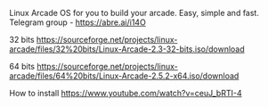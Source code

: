 Linux Arcade
OS for you to build your arcade. Easy, simple and fast.
Telegram group - https://abre.ai/i14O

32 bits
https://sourceforge.net/projects/linux-arcade/files/32%20bits/Linux-Arcade-2.3-32-bits.iso/download

64 bits
https://sourceforge.net/projects/linux-arcade/files/64%20bits/Linux-Arcade-2.5.2-x64.iso/download

How to install
https://www.youtube.com/watch?v=ceuJ_bRTI-4
